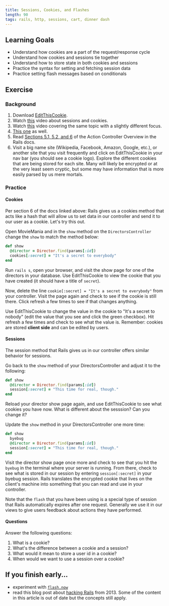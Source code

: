 ```yaml
---
title: Sessions, Cookies, and Flashes
length: 90
tags: rails, http, sessions, cart, dinner dash
---
```


## Learning Goals

* Understand how cookies are a part of the request/response cycle
* Understand how cookies and sessions tie together
* Understand how to store state in both cookies and sessions
* Practice the syntax for setting and fetching session data
* Practice setting flash messages based on conditionals

## Exercise

### Background

1. Download [EditThisCookie](https://chrome.google.com/webstore/detail/editthiscookie/fngmhnnpilhplaeedifhccceomclgfbg).
1. Watch [this](https://youtu.be/64veb6tKTm0) video about sessions and cookies.
1. Watch [this](https://youtu.be/xdH9zsW1CK0) video covering the same topic with a slightly different focus.
1. [This one](https://youtu.be/IPQhME1UYQU) as well.
1. Read [Sections 5.1, 5.2, and 6](http://guides.rubyonrails.org/action_controller_overview.html) of the Action Controller Overview in the Rails docs.
1. Visit a big name site (Wikipedia, Facebook, Amazon, Google, etc.), or another site that you visit frequently and click on EditThisCookie in your nav bar (you should see a cookie logo). Explore the different cookies that are being stored for each site. Many will likely be encrypted or at the very least seem cryptic, but some may have information that is more easily parsed by us mere mortals.

### Practice

#### Cookies

Per section 6 of the docs linked above: Rails gives us a cookies method that acts like a hash that will allow us to set data in our controller and send it to our user as a cookie. Let's try this out.

Open MovieMania and in the `show` method on the `DirectorsController` change the `show` to match the method below:

```ruby
def show
  @director = Director.find(params[:id])
  cookies[:secret] = "It's a secret to everybody"
end
```

Run `rails s`, open your browser, and visit the show page for one of the directors in your database. Use EditThisCookie to view the cookie that you have created (it should have a title of `secret`).

Now, delete the line `cookie[:secret] = "It's a secret to everybody"` from your controller. Visit the page again and check to see if the cookie is still there. Click refresh a few times to see if that changes anything.

Use EditThisCookie to change the value in the cookie to "It's a secret to nobody" (edit the value that you see and click the green checkbox). Hit refresh a few times and check to see what the value is. Remember: cookies are stored **client side** and can be edited by users.

#### Sessions

The session method that Rails gives us in our controller offers similar behavior for sessions.

Go back to the `show` method of your DirectorsController and adjust it to the following:

```ruby
def show
  @director = Director.find(params[:id])
  session[:secret] = "This time for real, though."
end
```

Reload your director show page again, and use EditThisCookie to see what cookies you have now. What is different about the sesssion? Can you change it?

Update the `show` method in your DirectorsController one more time:

```ruby
def show
  byebug
  @director = Director.find(params[:id])
  session[:secret] = "This time for real, though."
end
```

Visit the director show page once more and check to see that you hit the `byebug` in the terminal where your server is running. From there, check to see what is stored in our session by entering `session[:secret]` in your byebug session. Rails translates the encrypted cookie that lives on the client's machine into something that you can read and use in your controller.

Note that the `flash` that you have been using is a special type of session that Rails automatically expires after one request. Generally we use it in our views to give users feedback about actions they have performed.

#### Questions

Answer the following questions:

1. What is a cookie?
1. What's the difference between a cookie and a session?
1. What would it mean to store a user id in a cookie?
1. When would we want to use a session over a cookie?


## If you finish early...

* experiment with [`flash.now`](http://guides.rubyonrails.org/action_controller_overview.html#flash-now)
* read this blog post about [hacking Rails](http://robertheaton.com/2013/07/22/how-to-hack-a-rails-app-using-its-secret-token/) from 2013. Some of the content in this article is out of date but the concepts still apply.

